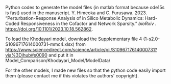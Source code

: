 Python codes to generate the model files (in matlab format because ode15s is fast) used in the manuscript.
Y. Himeoka and C. Furusawa. 2023. “Perturbation-Response Analysis of in Silico Metabolic Dynamics: Hard-Coded Responsiveness in the Cofactor and Network Sparsity.”  *bioRxiv* . https://doi.org/10.1101/2023.10.18.562862.

To load the Khodayari model, download the Supplementary file 4 (1-s2.0-S1096717614000731-mmc4.xlsx) from
https://www.sciencedirect.com/science/article/pii/S1096717614000731?via%3Dihub#s0090
and put it in Model_Comparison/Khodayari_Model/ModelData/

For the other models, I made new files so that the python code easily import them (please contact me if this violates the authors' copyright).
